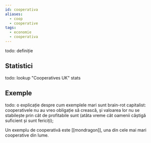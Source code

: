 ```yaml
---
id: cooperativa
aliases:
  - coop
  - cooperative
tags:
  - economie
  - cooperativa
---
```


todo: definiție

## Statistici
todo: lookup "Cooperatives UK" stats

## Exemple
todo: o explicație despre cum exemplele mari sunt brain-rot capitalist: cooperativele nu au vreo obligație să crească, și valoarea lor nu se stabilește prin cât de profitabile sunt (atâta vreme cât oamenii câștigă suficient și sunt fericiți);

Un exemplu de cooperativă este [[mondragon]], una din cele mai mari cooperative din lume.
